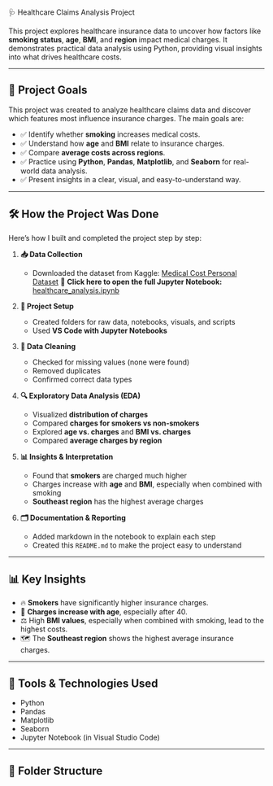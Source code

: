  🩺 Healthcare Claims Analysis Project

This project explores healthcare insurance data to uncover how factors like **smoking status**, **age**, **BMI**, and **region** impact medical charges. It demonstrates practical data analysis using Python, providing visual insights into what drives healthcare costs.

---

## 🎯 Project Goals

This project was created to analyze healthcare claims data and discover which features most influence insurance charges. The main goals are:

- ✅ Identify whether **smoking** increases medical costs.
- ✅ Understand how **age** and **BMI** relate to insurance charges.
- ✅ Compare **average costs across regions**.
- ✅ Practice using **Python**, **Pandas**, **Matplotlib**, and **Seaborn** for real-world data analysis.
- ✅ Present insights in a clear, visual, and easy-to-understand way.

---

## 🛠️ How the Project Was Done

Here’s how I built and completed the project step by step:

1. **📥 Data Collection**  
   - Downloaded the dataset from Kaggle: [Medical Cost Personal Dataset](https://www.kaggle.com/datasets/mirichoi0218/insurance)
  📓 **Click here to open the full Jupyter Notebook:** [healthcare_analysis.ipynb](./healthcare_analysis.ipynb)

2. **📁 Project Setup**  
   - Created folders for raw data, notebooks, visuals, and scripts  
   - Used **VS Code with Jupyter Notebooks**

3. **🧼 Data Cleaning**  
   - Checked for missing values (none were found)
   - Removed duplicates  
   - Confirmed correct data types

4. **🔍 Exploratory Data Analysis (EDA)**  
   - Visualized **distribution of charges**
   - Compared **charges for smokers vs non-smokers**
   - Explored **age vs. charges** and **BMI vs. charges**
   - Compared **average charges by region**

5. **📊 Insights & Interpretation**  
   - Found that **smokers** are charged much higher  
   - Charges increase with **age** and **BMI**, especially when combined with smoking  
   - **Southeast region** has the highest average charges

6. **🗂️ Documentation & Reporting**  
   - Added markdown in the notebook to explain each step  
   - Created this `README.md` to make the project easy to understand

---

## 📊 Key Insights

- 🔥 **Smokers** have significantly higher insurance charges.
- 👵 **Charges increase with age**, especially after 40.
- ⚖️ High **BMI values**, especially when combined with smoking, lead to the highest costs.
- 🗺️ The **Southeast region** shows the highest average insurance charges.

---

## 🧰 Tools & Technologies Used

- Python
- Pandas
- Matplotlib
- Seaborn
- Jupyter Notebook (in Visual Studio Code)

---

## 📁 Folder Structure

